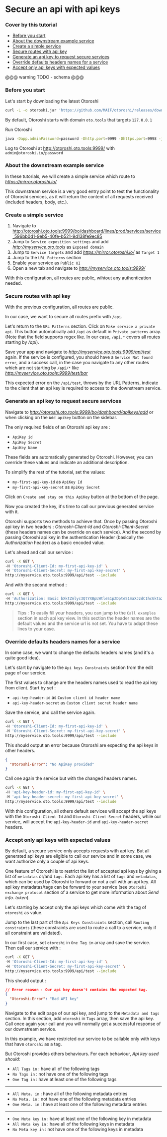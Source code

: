 # Secure an api with api keys

### Cover by this tutorial
- [Before you start](#before-you-start)
- [About the downstream example service](#about-the-downstream-example-service)
- [Create a simple service](#create-a-simple-service)
- [Secure routes with api key](#secure-an-api-with-apikey)
- [Generate an api key to request secure services](#generate-an-api-key-to-request-secure-services)
- [Override defaults headers names for a service](#override-defaults-headers-names-for-a-service)
- [Accept only api keys with expected values](#accept-only-api-keys-with-expected-values)

@@@ warning
TODO - schema
@@@

### Before you start

Let's start by downloading the latest Otoroshi
```sh
curl -L -o otoroshi.jar 'https://github.com/MAIF/otoroshi/releases/download/v1.5.0-dev/otoroshi.jar'
```

By default, Otoroshi starts with domain `oto.tools` that targets `127.0.0.1`

Run Otoroshi
```sh
java -Dapp.adminPassword=password -Dhttp.port=9999 -Dhttps.port=9998 -jar otoroshi.jar 
```

Log to Otoroshi at http://otoroshi.oto.tools:9999/ with `admin@otoroshi.io/password`

### About the downstream example service

In these tutorials, we will create a simple service which route to *https://mirror.otoroshi.io/*

This downstream service is a very good entry point to test the functionality of Otoroshi services, as it will return the content of all requests received (included headers, body, etc.).

### Create a simple service 

1. Navigate to http://otoroshi.oto.tools:9999/bo/dashboard/lines/prod/services/service_596bb0d1-9eb5-40fe-b521-9d138fe9ec85
2. Jump to `Service exposition settings` and add *http://myservice.oto.tools* as `Exposed domain`
3. Jump to `Service targets` and add *https://mirror.otoroshi.io/* as `Target 1`
4. Jump to the `URL Patterns` section
5. Enable your service as `Public UI`
6. Open a new tab and navigate to *http://myservice.oto.tools:9999/*

With this configuration, all routes are public, wihtout any authentication needed.

### Secure routes with api key

With the previous configuration, all routes are public. 

In our case, we want to secure all routes prefix with `/api`.

Let's return to the `URL Patterns` section. Click on `Make service a private api`. This button automatically add `/api` as default in `Private patterns` array. (Note that the field supports regex like. In our case, `/api.*` covers all routes starting by */api*).

Save your app and navigate to *http://myservice.oto.tools:9999/api/test* again. If the service is configured, you should have a `Service Not found error`, and a success call, in the case you navigate to any other routes which are not starting by `/api/*` like *http://myservice.oto.tools:9999/test/bar*

This expected error on the `/api/test`, throws by the URL Patterns, indicate to the client that an api key is required to access to the downstream service.

### Generate an api key to request secure services

Navigate to *http://otoroshi.oto.tools:9999/bo/dashboard/apikeys/add* or when clicking on the `Add apikey` button on the sidebar.

The only required fields of an Otoroshi api key are : 
* `ApiKey id`
* `ApiKey Secret`
* `ApiKey Name`

These fields are automatically generated by Otoroshi. However, you can override these values and indicate an additional description.

To simplify the rest of the tutorial, set the values:
* `my-first-api-key-id` as `ApiKey Id`
* `my-first-api-key-secret` as `ApiKey Secret`


Click on `Create and stay on this ApiKey` button at the bottom of the page.

Now you created the key, it's time to call our previous generated service with it.

Otoroshi supports two methods to achieve that. 
Once by passing Otoroshi api key in two headers : *Otoroshi-Client-Id* and *Otoroshi-Client-Secret* (these headers names can be override on each service).
And the second by passing Otoroshi api key in the authentication Header (basically the *Authorization* header) as a basic encoded value.

Let's ahead and call our service :
```sh
curl -X GET \
-H 'Otoroshi-Client-Id: my-first-api-key-id' \
-H 'Otoroshi-Client-Secret: my-first-api-key-secret' \
http://myservice.oto.tools:9999/api/test --include
```
And with the second method :

```sh
curl -X GET \
-H 'Authorization: Basic bXktZmlyc3QtYXBpLWtleS1pZDpteS1maXJzdC1hcGkta2V5LXNlY3JldA==' \
http://myservice.oto.tools:9999/api/test --include
```

> Tips : To easily fill your headers, you can jump to the `Call examples` section in each api key view. In this section the header names are the default values and the service url is not set. You have to adapt these lines to your case. 

### Override defaults headers names for a service

In some case, we want to change the defaults headers names (and it's a quite good idea).

Let's start by navigate to the `Api keys Constraints` section from the edit page of our sercice.

The first values to change are the headers names used to read the api key from client. Start by set :
* `api-key-header-id` as `Custom client id header name`
* `api-key-header-secret` as `Custom client secret header name`

Save the service, and call the service again.

```sh
curl -X GET \
-H 'Otoroshi-Client-Id: my-first-api-key-id' \
-H 'Otoroshi-Client-Secret: my-first-api-key-secret' \
http://myservice.oto.tools:9999/api/test --include
```

This should output an error because Otoroshi are expecting the api keys in other headers.

```json
{
  "Otoroshi-Error": "No ApiKey provided"
}
```

Call one again the service but with the changed headers names.

```sh
curl -X GET \
-H 'api-key-header-id: my-first-api-key-id' \
-H 'api-key-header-secret: my-first-api-key-secret' \
http://myservice.oto.tools:9999/api/test --include
```

With this configuration, all others default services will accept the api keys with the `Otoroshi-Client-Id` and `Otoroshi-Client-Secret` headers, while our service, will accept the `api-key-header-id` and `api-key-header-secret` headers.

### Accept only api keys with expected values

By default, a secure service only accepts requests with api key. But all generated api keys are eligible to call our service and in some case, we want authorize only a couple of api keys.

One feature of Otoroshi is to restrict the list of accepted api keys by giving a list of `metadatas` or/and `tags`. Each api key has a list of `tags` and `metadatas`, which can be used by Otoroshi to forward or not a call with an api key. All api key metadatas/tags can be forward to your service (see `Otoroshi exchange protocol` section of a service to get more information about *Send info. token*).

Let's starting by accept only the api keys which come with the tag of `otoroshi` as value.

Jump to the last part of the `Api Keys Constraints` section, call `Routing constraints` (these constraints are used to route a call to a service, only if all constraint are validated).

In our first case, set `otoroshi` in `One Tag in` array and save the service.
Then call our service with :
```sh
curl -X GET \
-H 'Otoroshi-Client-Id: my-first-api-key-id' \
-H 'Otoroshi-Client-Secret: my-first-api-key-secret' \
http://myservice.oto.tools:9999/api/test --include
```

This should output :
```json
// Error reason : Our api key doesn't contains the expected tag.
{
  "Otoroshi-Error": "Bad API key"
}
```

Navigate to the edit page of our api key, and jump to the `Metadata and tags` section.
In this section, add `otoroshi` in `Tags` array, then save the api key. Call once again your call and you will normally get a successful response of our downstream service.

In this example, we have restricted our service to be callable only with keys that have `otoroshi` as a tag.

But Otoroshi provides others behaviours. For each behaviour, *Api key used should*:
* `All Tags in` : have all of the following tags
* `No Tags in` : not have one of the following tags
* `One Tag in` : have at least one of the following tags
---
* `All Meta. in` : have all of the following metadata entries
* `No Meta. in` : not have one of the following metadata entries
* `One Meta. in` : have at least one of the following metadata entries
----
* `One Meta key in` : have at least one of the following key in metadata
* `All Meta key in` : have all of the following keys in metadata
* `No Meta key in` : not have one of the following keys in metadata